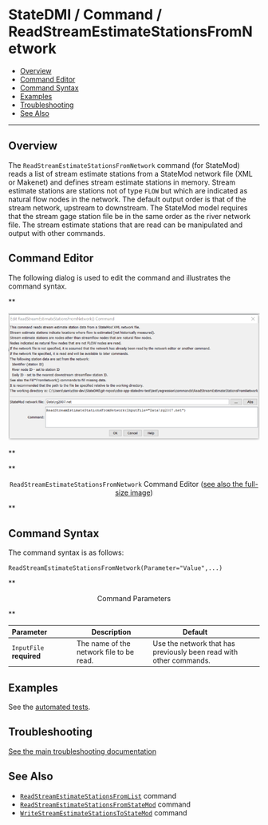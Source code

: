 # StateDMI / Command / ReadStreamEstimateStationsFromNetwork #

* [Overview](#overview)
* [Command Editor](#command-editor)
* [Command Syntax](#command-syntax)
* [Examples](#examples)
* [Troubleshooting](#troubleshooting)
* [See Also](#see-also)

-------------------------

## Overview ##

The `ReadStreamEstimateStationsFromNetwork` command (for StateMod)
reads a list of stream estimate stations from a StateMod network file (XML or Makenet) and defines stream estimate stations in memory.
Stream estimate stations are stations not of type `FLOW` but which are indicated as natural flow nodes in the network.
The default output order is that of the stream network, upstream to downstream.
The StateMod model requires that the stream gage station file be in the same order as the river network file.
The stream estimate stations that are read can be manipulated and output with other commands.

## Command Editor ##

The following dialog is used to edit the command and illustrates the command syntax.

**<p style="text-align: center;">
![ReadStreamEstimateStationsFromNetwork command editor](ReadStreamEstimateStationsFromNetwork.png)
</p>**

**<p style="text-align: center;">
`ReadStreamEstimateStationsFromNetwork` Command Editor (<a href="../ReadStreamEstimateStationsFromNetwork.png">see also the full-size image</a>)
</p>**

## Command Syntax ##

The command syntax is as follows:

```text
ReadStreamEstimateStationsFromNetwork(Parameter="Value",...)
```
**<p style="text-align: center;">
Command Parameters
</p>**

| **Parameter**&nbsp;&nbsp;&nbsp;&nbsp;&nbsp;&nbsp;&nbsp;&nbsp;&nbsp;&nbsp;&nbsp;&nbsp; | **Description** | **Default**&nbsp;&nbsp;&nbsp;&nbsp;&nbsp;&nbsp;&nbsp;&nbsp;&nbsp;&nbsp; |
| --------------|-----------------|----------------- |
| `InputFile`<br>**required** | The name of the network file to be read. | Use the network that has previously been read with other commands. |

## Examples ##

See the [automated tests](https://github.com/OpenCDSS/cdss-app-statedmi-test/tree/master/test/regression/commands/ReadStreamEstimateStationsFromNetwork).

## Troubleshooting ##

[See the main troubleshooting documentation](../../troubleshooting/troubleshooting.md)

## See Also ##

* [`ReadStreamEstimateStationsFromList`](../ReadStreamEstimateStationsFromList/ReadStreamEstimateStationsFromList.md) command
* [`ReadStreamEstimateStationsFromStateMod`](../ReadStreamEstimateStationsFromStateMod/ReadStreamEstimateStationsFromStateMod.md) command
* [`WriteStreamEstimateStationsToStateMod`](../WriteStreamEstimateStationsToStateMod/WriteStreamEstimateStationsToStateMod.md) command

